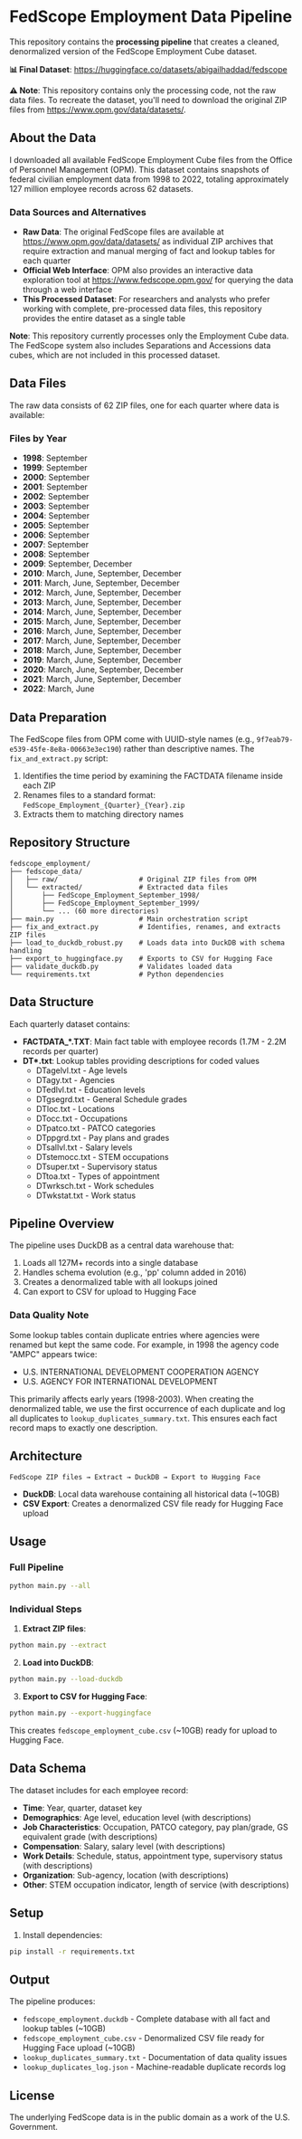 # FedScope Employment Data Pipeline

This repository contains the **processing pipeline** that creates a cleaned, denormalized version of the FedScope Employment Cube dataset.

**📊 Final Dataset**: https://huggingface.co/datasets/abigailhaddad/fedscope

**⚠️ Note**: This repository contains only the processing code, not the raw data files. To recreate the dataset, you'll need to download the original ZIP files from https://www.opm.gov/data/datasets/.

## About the Data

I downloaded all available FedScope Employment Cube files from the Office of Personnel Management (OPM). This dataset contains snapshots of federal civilian employment data from 1998 to 2022, totaling approximately 127 million employee records across 62 datasets.

### Data Sources and Alternatives

- **Raw Data**: The original FedScope files are available at https://www.opm.gov/data/datasets/ as individual ZIP archives that require extraction and manual merging of fact and lookup tables for each quarter
- **Official Web Interface**: OPM also provides an interactive data exploration tool at https://www.fedscope.opm.gov/ for querying the data through a web interface
- **This Processed Dataset**: For researchers and analysts who prefer working with complete, pre-processed data files, this repository provides the entire dataset as a single table

**Note**: This repository currently processes only the Employment Cube data. The FedScope system also includes Separations and Accessions data cubes, which are not included in this processed dataset.

## Data Files

The raw data consists of 62 ZIP files, one for each quarter where data is available:

### Files by Year
- **1998**: September
- **1999**: September  
- **2000**: September
- **2001**: September
- **2002**: September
- **2003**: September
- **2004**: September
- **2005**: September
- **2006**: September
- **2007**: September
- **2008**: September
- **2009**: September, December
- **2010**: March, June, September, December
- **2011**: March, June, September, December
- **2012**: March, June, September, December
- **2013**: March, June, September, December
- **2014**: March, June, September, December
- **2015**: March, June, September, December
- **2016**: March, June, September, December
- **2017**: March, June, September, December
- **2018**: March, June, September, December
- **2019**: March, June, September, December
- **2020**: March, June, September, December
- **2021**: March, June, September, December
- **2022**: March, June

## Data Preparation

The FedScope files from OPM  come with UUID-style names (e.g., `9f7eab79-e539-45fe-8e8a-00663e3ec190`) rather than descriptive names. The `fix_and_extract.py` script:

1. Identifies the time period by examining the FACTDATA filename inside each ZIP
2. Renames files to a standard format: `FedScope_Employment_{Quarter}_{Year}.zip`
3. Extracts them to matching directory names

## Repository Structure

```
fedscope_employment/
├── fedscope_data/
│   ├── raw/                    # Original ZIP files from OPM
│   └── extracted/              # Extracted data files
│       ├── FedScope_Employment_September_1998/
│       ├── FedScope_Employment_September_1999/
│       └── ... (60 more directories)
├── main.py                     # Main orchestration script
├── fix_and_extract.py          # Identifies, renames, and extracts ZIP files
├── load_to_duckdb_robust.py    # Loads data into DuckDB with schema handling
├── export_to_huggingface.py    # Exports to CSV for Hugging Face
├── validate_duckdb.py          # Validates loaded data
└── requirements.txt            # Python dependencies
```

## Data Structure

Each quarterly dataset contains:
- **FACTDATA_\*.TXT**: Main fact table with employee records (1.7M - 2.2M records per quarter)
- **DT\*.txt**: Lookup tables providing descriptions for coded values
  - DTagelvl.txt - Age levels
  - DTagy.txt - Agencies  
  - DTedlvl.txt - Education levels
  - DTgsegrd.txt - General Schedule grades
  - DTloc.txt - Locations
  - DTocc.txt - Occupations
  - DTpatco.txt - PATCO categories
  - DTppgrd.txt - Pay plans and grades
  - DTsallvl.txt - Salary levels
  - DTstemocc.txt - STEM occupations
  - DTsuper.txt - Supervisory status
  - DTtoa.txt - Types of appointment
  - DTwrksch.txt - Work schedules
  - DTwkstat.txt - Work status

## Pipeline Overview

The pipeline uses DuckDB as a central data warehouse that:
1. Loads all 127M+ records into a single database
2. Handles schema evolution (e.g., 'pp' column added in 2016)
3. Creates a denormalized table with all lookups joined
4. Can export to CSV for upload to Hugging Face

### Data Quality Note

Some lookup tables contain duplicate entries where agencies were renamed but kept the same code. For example, in 1998 the agency code "AMPC" appears twice:
- U.S. INTERNATIONAL DEVELOPMENT COOPERATION AGENCY
- U.S. AGENCY FOR INTERNATIONAL DEVELOPMENT

This primarily affects early years (1998-2003). When creating the denormalized table, we use the first occurrence of each duplicate and log all duplicates to `lookup_duplicates_summary.txt`. This ensures each fact record maps to exactly one description.

## Architecture

```
FedScope ZIP files → Extract → DuckDB → Export to Hugging Face
```

- **DuckDB**: Local data warehouse containing all historical data (~10GB)
- **CSV Export**: Creates a denormalized CSV file ready for Hugging Face upload

## Usage

### Full Pipeline
```bash
python main.py --all
```

### Individual Steps

1. **Extract ZIP files**:
```bash
python main.py --extract
```

2. **Load into DuckDB**:
```bash
python main.py --load-duckdb
```

3. **Export to CSV for Hugging Face**:
```bash
python main.py --export-huggingface
```

This creates `fedscope_employment_cube.csv` (~10GB) ready for upload to Hugging Face.

## Data Schema

The dataset includes for each employee record:

- **Time**: Year, quarter, dataset key
- **Demographics**: Age level, education level (with descriptions)
- **Job Characteristics**: Occupation, PATCO category, pay plan/grade, GS equivalent grade (with descriptions)
- **Compensation**: Salary, salary level (with descriptions)
- **Work Details**: Schedule, status, appointment type, supervisory status (with descriptions)
- **Organization**: Sub-agency, location (with descriptions)
- **Other**: STEM occupation indicator, length of service (with descriptions)

## Setup

1. Install dependencies:
```bash
pip install -r requirements.txt
```

## Output

The pipeline produces:
- `fedscope_employment.duckdb` - Complete database with all fact and lookup tables (~10GB)
- `fedscope_employment_cube.csv` - Denormalized CSV file ready for Hugging Face upload (~10GB)
- `lookup_duplicates_summary.txt` - Documentation of data quality issues
- `lookup_duplicates_log.json` - Machine-readable duplicate records log

## License

The underlying FedScope data is in the public domain as a work of the U.S. Government.
